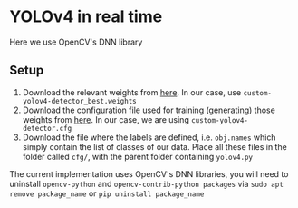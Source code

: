 # YOLOv4 in real time
Here we use OpenCV's DNN library
## Setup
1. Download the relevant weights from [here](https://drive.google.com/drive/u/0/folders/1EYMZYM0I26sy8HKrZKJTBQY3htq8cNE4). In our case, use `custom-yolov4-detector_best.weights`
2. Download the configuration file used for training (generating) those weights from [here](https://github.com/evan-tan/image_data/tree/main/cfg). In our case, we are using `custom-yolov4-detector.cfg`
3. Download the file where the labels are defined, i.e. `obj.names` which simply contain the list of classes of our data. Place all these files in the folder called `cfg/`, with the parent folder containing `yolov4.py`

The current implementation uses OpenCV's DNN libraries, you will need to uninstall `opencv-python` and `opencv-contrib-python packages` via `sudo apt remove package_name` or `pip uninstall package_name`
